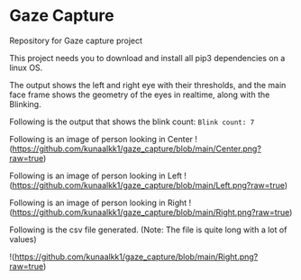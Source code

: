 # Gaze Capture
Repository for Gaze capture project

This project needs you to download and install all pip3 dependencies on a linux OS.

The output shows the left and right eye with their thresholds, and the main face frame shows the geometry of the eyes in realtime, along with the Blinking.

Following is the output that shows the blink count:
`Blink count: 7`

Following is an image of person looking in Center
!(https://github.com/kunaalkk1/gaze_capture/blob/main/Center.png?raw=true)

Following is an image of person looking in Left
!(https://github.com/kunaalkk1/gaze_capture/blob/main/Left.png?raw=true)

Following is an image of person looking in Right
!(https://github.com/kunaalkk1/gaze_capture/blob/main/Right.png?raw=true)

Following is the csv file generated.
(Note: The file is quite long with a lot of values)

!(https://github.com/kunaalkk1/gaze_capture/blob/main/Right.png?raw=true)
